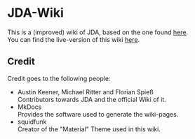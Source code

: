 [wiki]: https://github.com/DV8FromTheWorld/JDA/wiki
[site]: https://andre601.github.io/JDA-Wiki/

# JDA-Wiki
This is a (improved) wiki of JDA, based on the one found [here][wiki].  
You can find the live-version of this wiki [here][site].

## Credit
Credit goes to the following people:
- Austin Keener, Michael Ritter and Florian Spieß  
Contributors towards JDA and the official Wiki of it.
- MkDocs  
Provides the software used to generate the wiki-pages.
- squidfunk  
Creator of the "Material" Theme used in this wiki.
